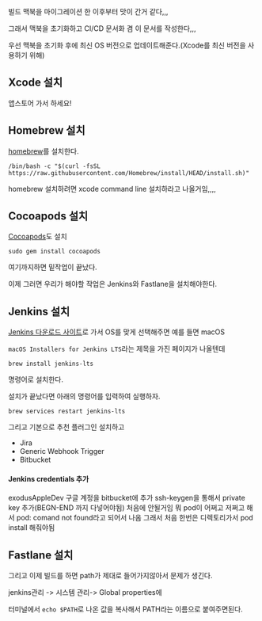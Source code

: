 빌드 맥북을 마이그레이션 한 이후부터 맛이 간거 같다,,,

그래서 맥북을 초기화하고 CI/CD 문서화 겸 이 문서를 작성한다,,,

우선 맥북을 초기화 후에 최신 OS 버전으로 업데이트해준다.(Xcode를 최신 버전을 사용하기 위해)
## Xcode 설치
앱스토어 가서 하세요!
## Homebrew 설치
[homebrew](https://brew.sh)를 설치한다.
```shell
/bin/bash -c "$(curl -fsSL https://raw.githubusercontent.com/Homebrew/install/HEAD/install.sh)"
```
homebrew 설치하려면 xcode command line 설치하라고 나올거임,,,,

## Cocoapods 설치
[Cocoapods](https://cocoapods.org)도 설치
```shell
sudo gem install cocoapods
```
여기까지하면 밑작업이 끝났다.

이제 그러면 우리가 해야할 작업은 Jenkins와 Fastlane을 설치해야한다.
## Jenkins 설치
[Jenkins 다운로드 사이트](https://www.jenkins.io/download/)로 가서 OS를 맞게 선택해주면 예를 들면 macOS 

`macOS Installers for Jenkins LTS`라는 제목을 가진 페이지가 나올텐데
```shell
brew install jenkins-lts
```
명령어로 설치한다.

설치가 끝났다면 아래의 명령어를 입력하여 실행하자.
```shell
brew services restart jenkins-lts
```

그리고 기본으로 추천 플러그인 설치하고
- Jira
- Generic Webhook Trigger
- Bitbucket
#### Jenkins credentials 추가
exodusAppleDev 구글 계정을 bitbucket에 추가
ssh-keygen을 통해서 private key 추가(BEGN-END 까지 다넣어야됨)
처음에 안될거임 뭐 pod이 어쩌고 저쩌고 해서 pod: comand not found라고 되어서 나옴
그래서 처음 한번은 디렉토리가서 pod install 해줘야됨
## Fastlane 설치

그리고 이제 빌드를 하면 path가 제대로 들어가지않아서 문제가 생긴다.

jenkins관리 -> 시스템 관리-> Global properties에

터미널에서 `echo $PATH`로 나온 값을 복사해서 PATH라는 이름으로 붙여주면된다.